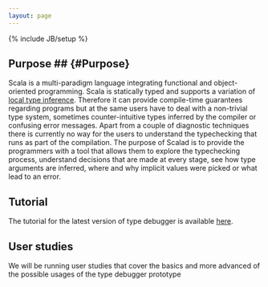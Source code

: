 ```yaml
---
layout: page
---
```

{% include JB/setup %}

## Purpose ## {#Purpose}

Scala is a multi-paradigm language integrating functional and object-oriented programming. Scala is statically typed and supports a variation of [local type inference][lti]. Therefore it can provide compile-time guarantees regarding programs but at the same users have to deal with a non-trivial type system, sometimes counter-intuitive types inferred by the compiler or confusing error messages. Apart from a couple of diagnostic techniques there is currently no way for the users to understand the typechecking that runs as part of the compilation. The purpose of Scalad is to provide the programmers with a tool that allows them to explore the typechecking process, understand decisions that are made at every stage, see how type arguments are inferred, where and why implicit values were picked or what lead to an error.

## Tutorial ##
The tutorial for the latest version of type debugger is available [here](tutorial.html).

## User studies ##
We will be running user studies that cover the basics and more advanced of the possible usages of the type debugger prototype

[lti]:  http://www.cis.upenn.edu/~bcpierce/papers/lti.pdf "Local Type Inference"

